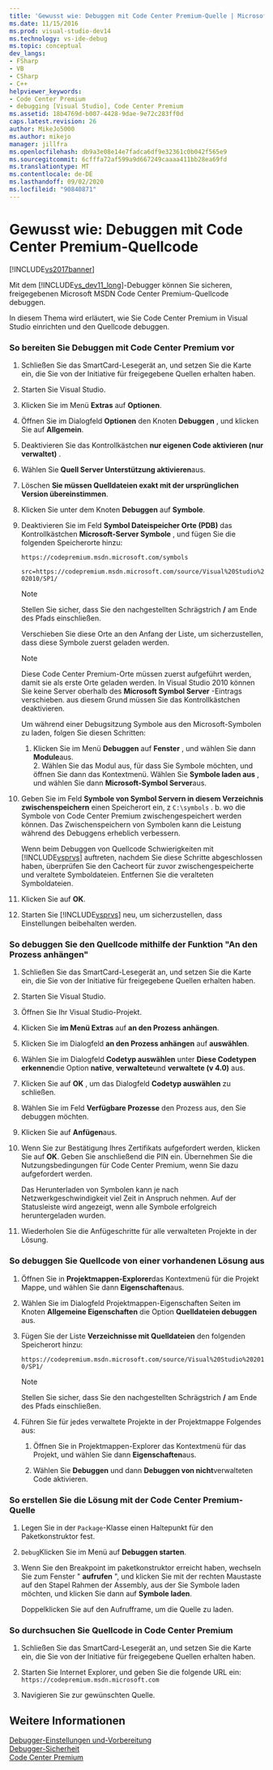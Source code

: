 ```yaml
---
title: 'Gewusst wie: Debuggen mit Code Center Premium-Quelle | Microsoft-Dokumentation'
ms.date: 11/15/2016
ms.prod: visual-studio-dev14
ms.technology: vs-ide-debug
ms.topic: conceptual
dev_langs:
- FSharp
- VB
- CSharp
- C++
helpviewer_keywords:
- Code Center Premium
- debugging [Visual Studio], Code Center Premium
ms.assetid: 18b4769d-b007-4428-9dae-9e72c283ff0d
caps.latest.revision: 26
author: MikeJo5000
ms.author: mikejo
manager: jillfra
ms.openlocfilehash: db9a3e08e14e7fadca6df9e32361c0b042f565e9
ms.sourcegitcommit: 6cfffa72af599a9d667249caaaa411bb28ea69fd
ms.translationtype: MT
ms.contentlocale: de-DE
ms.lasthandoff: 09/02/2020
ms.locfileid: "90840871"
---
```

# <a name="how-to-debug-with-code-center-premium-source"></a>Gewusst wie: Debuggen mit Code Center Premium-Quellcode
[!INCLUDE[vs2017banner](../includes/vs2017banner.md)]

Mit dem [!INCLUDE[vs_dev11_long](../includes/vs-dev11-long-md.md)]-Debugger können Sie sicheren, freigegebenen Microsoft MSDN Code Center Premium-Quellcode debuggen.  
  
 In diesem Thema wird erläutert, wie Sie Code Center Premium in Visual Studio einrichten und den Quellcode debuggen.  
  
### <a name="to-prepare-for-debugging-with-code-center-premium"></a>So bereiten Sie Debuggen mit Code Center Premium vor  
  
1. Schließen Sie das SmartCard-Lesegerät an, und setzen Sie die Karte ein, die Sie von der Initiative für freigegebene Quellen erhalten haben.  
  
2. Starten Sie Visual Studio.  
  
3. Klicken Sie im Menü **Extras** auf **Optionen**.  
  
4. Öffnen Sie im Dialogfeld **Optionen** den Knoten **Debuggen** , und klicken Sie auf **Allgemein**.  
  
5. Deaktivieren Sie das Kontrollkästchen **nur eigenen Code aktivieren (nur verwaltet)** .  
  
6. Wählen Sie **Quell Server Unterstützung aktivieren**aus.  
  
7. Löschen **Sie müssen Quelldateien exakt mit der ursprünglichen Version übereinstimmen**.  
  
8. Klicken Sie unter dem Knoten **Debuggen** auf **Symbole**.  
  
9. Deaktivieren Sie im Feld **Symbol Dateispeicher Orte (PDB)** das Kontrollkästchen **Microsoft-Server Symbole** , und fügen Sie die folgenden Speicherorte hinzu:  
  
     `https://codepremium.msdn.microsoft.com/symbols`  
  
     `src=https://codepremium.msdn.microsoft.com/source/Visual%20Studio%202010/SP1/`  
  
   > [!NOTE]
   > Stellen Sie sicher, dass Sie den nachgestellten Schrägstrich <strong>/</strong> am Ende des Pfads einschließen.  
  
     Verschieben Sie diese Orte an den Anfang der Liste, um sicherzustellen, dass diese Symbole zuerst geladen werden.  
  
   > [!NOTE]
   > Diese Code Center Premium-Orte müssen zuerst aufgeführt werden, damit sie als erste Orte geladen werden. In Visual Studio 2010 können Sie keine Server oberhalb des **Microsoft Symbol Server** -Eintrags verschieben. aus diesem Grund müssen Sie das Kontrollkästchen deaktivieren.  
   > 
   >  Um während einer Debugsitzung Symbole aus den Microsoft-Symbolen zu laden, folgen Sie diesen Schritten:  
   > 
   > 1. Klicken Sie im Menü **Debuggen** auf **Fenster** , und wählen Sie dann **Module**aus.  
   >    2.  Wählen Sie das Modul aus, für dass Sie Symbole möchten, und öffnen Sie dann das Kontextmenü. Wählen Sie **Symbole laden aus** , und wählen Sie dann **Microsoft-Symbol Server**aus.  
  
10. Geben Sie im Feld **Symbole von Symbol Servern in diesem Verzeichnis zwischenspeichern** einen Speicherort ein, z `C:\symbols` . b. wo die Symbole von Code Center Premium zwischengespeichert werden können. Das Zwischenspeichern von Symbolen kann die Leistung während des Debuggens erheblich verbessern.  
  
     Wenn beim Debuggen von Quellcode Schwierigkeiten mit [!INCLUDE[vsprvs](../includes/vsprvs-md.md)] auftreten, nachdem Sie diese Schritte abgeschlossen haben, überprüfen Sie den Cacheort für zuvor zwischengespeicherte und veraltete Symboldateien. Entfernen Sie die veralteten Symboldateien.  
  
11. Klicken Sie auf **OK**.  
  
12. Starten Sie [!INCLUDE[vsprvs](../includes/vsprvs-md.md)] neu, um sicherzustellen, dass Einstellungen beibehalten werden.  
  
### <a name="to-debug-your-source-code-using-attach-to-process"></a>So debuggen Sie den Quellcode mithilfe der Funktion "An den Prozess anhängen"  
  
1. Schließen Sie das SmartCard-Lesegerät an, und setzen Sie die Karte ein, die Sie von der Initiative für freigegebene Quellen erhalten haben.  
  
2. Starten Sie Visual Studio.  
  
3. Öffnen Sie Ihr Visual Studio-Projekt.  
  
4. Klicken Sie **im Menü Extras** auf **an den Prozess anhängen**.  
  
5. Klicken Sie im Dialogfeld **an den Prozess anhängen** auf **auswählen**.  
  
6. Wählen Sie im Dialogfeld **Codetyp auswählen** unter **Diese Codetypen erkennen**die Option **native**, **verwaltete**und **verwaltete (v 4.0)** aus.  
  
7. Klicken Sie auf **OK** , um das Dialogfeld **Codetyp auswählen** zu schließen.  
  
8. Wählen Sie im Feld **Verfügbare Prozesse** den Prozess aus, den Sie debuggen möchten.  
  
9. Klicken Sie auf **Anfügen**aus.  
  
10. Wenn Sie zur Bestätigung Ihres Zertifikats aufgefordert werden, klicken Sie auf **OK**. Geben Sie anschließend die PIN ein. Übernehmen Sie die Nutzungsbedingungen für Code Center Premium, wenn Sie dazu aufgefordert werden.  
  
     Das Herunterladen von Symbolen kann je nach Netzwerkgeschwindigkeit viel Zeit in Anspruch nehmen. Auf der Statusleiste wird angezeigt, wenn alle Symbole erfolgreich heruntergeladen wurden.  
  
11. Wiederholen Sie die Anfügeschritte für alle verwalteten Projekte in der Lösung.  
  
### <a name="to-debug-source-code-from-an-existing-solution"></a>So debuggen Sie Quellcode von einer vorhandenen Lösung aus  
  
1. Öffnen Sie in **Projektmappen-Explorer**das Kontextmenü für die Projekt Mappe, und wählen Sie dann **Eigenschaften**aus.  
  
2. Wählen Sie im Dialogfeld Projektmappen-Eigenschaften Seiten im Knoten **Allgemeine Eigenschaften** die Option **Quelldateien debuggen** aus.  
  
3. Fügen Sie der Liste **Verzeichnisse mit Quelldateien** den folgenden Speicherort hinzu:  
  
    `https://codepremium.msdn.microsoft.com/source/Visual%20Studio%202010/SP1/`  
  
   > [!NOTE]
   > Stellen Sie sicher, dass Sie den nachgestellten Schrägstrich <strong>/</strong> am Ende des Pfads einschließen.  
  
4. Führen Sie für jedes verwaltete Projekte in der Projektmappe Folgendes aus:  
  
   1. Öffnen Sie in Projektmappen-Explorer das Kontextmenü für das Projekt, und wählen Sie dann **Eigenschaften**aus.  
  
   2. Wählen Sie **Debuggen** und dann **Debuggen von nicht**verwalteten Code aktivieren.  
  
### <a name="to-debug-your-solution-with-code-center-premium-source"></a>So erstellen Sie die Lösung mit der Code Center Premium-Quelle  
  
1. Legen Sie in der `Package`-Klasse einen Haltepunkt für den Paketkonstruktor fest.  
  
2. `Debug`Klicken Sie im Menü auf **Debuggen starten**.  
  
3. Wenn Sie den Breakpoint im paketkonstruktor erreicht haben, wechseln Sie zum Fenster " **aufrufen** ", und klicken Sie mit der rechten Maustaste auf den Stapel Rahmen der Assembly, aus der Sie Symbole laden möchten, und klicken Sie dann auf **Symbole laden**.  
  
     Doppelklicken Sie auf den Aufrufframe, um die Quelle zu laden.  
  
### <a name="to-browse-source-code-on-code-center-premium"></a>So durchsuchen Sie Quellcode in Code Center Premium  
  
1. Schließen Sie das SmartCard-Lesegerät an, und setzen Sie die Karte ein, die Sie von der Initiative für freigegebene Quellen erhalten haben.  
  
2. Starten Sie Internet Explorer, und geben Sie die folgende URL ein: `https://codepremium.msdn.microsoft.com`  
  
3. Navigieren Sie zur gewünschten Quelle.  
  
## <a name="see-also"></a>Weitere Informationen  
 [Debugger-Einstellungen und-Vorbereitung](../debugger/debugger-settings-and-preparation.md)   
 [Debugger-Sicherheit](../debugger/debugger-security.md)   
 [Code Center Premium](https://www.microsoft.com/en-us/sharedsource/code-center-premium.aspx)
